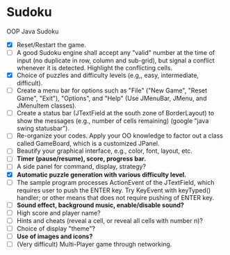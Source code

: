 # Sudoku
OOP Java Sudoku

- [x] Reset/Restart the game.
- [ ] A good Sudoku engine shall accept any "valid" number at the time of input (no duplicate in row, column and sub-grid), but signal a conflict whenever it is detected. Highlight the conflicting cells.
- [X] Choice of puzzles and difficulty levels (e.g,, easy, intermediate, difficult).
- [ ] Create a menu bar for options such as "File" ("New Game", "Reset Game", "Exit"), "Options", and "Help" (Use JMenuBar, JMenu, and JMenuItem classes).
- [ ] Create a status bar (JTextField at the south zone of BorderLayout) to show the messages (e.g., number of cells remaining) (google "java swing statusbar").
- [ ] Re-organize your codes. Apply your OO knowledge to factor out a class called GameBoard, which is a customized JPanel.
- [ ] Beautify your graphical interface, e.g., color, font, layout, etc.
- [ ] **Timer (pause/resume), score, progress bar.**
- [ ] A side panel for command, display, strategy?
- [X] **Automatic puzzle generation with various difficulty level.**
- [ ] The sample program processes ActionEvent of the JTextField, which requires user to push the ENTER key. Try KeyEvent with keyTyped() handler; or other means that does not require pushing of ENTER key.
- [ ] **Sound effect, background music, enable/disable sound?**
- [ ] High score and player name?
- [ ] Hints and cheats (reveal a cell, or reveal all cells with number n)?
- [ ] Choice of display "theme"?
- [ ] **Use of images and icons?**
- [ ] (Very difficult) Multi-Player game through networking.
